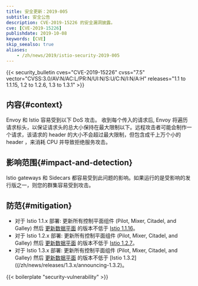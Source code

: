 ```yaml
---
title: 安全更新：2019-005
subtitle: 安全公告
description: CVE-2019-15226 的安全漏洞披露。
cve: [CVE-2019-15226]
publishdate: 2019-10-08
keywords: [CVE]
skip_seealso: true
aliases:
    - /zh/news/2019/istio-security-2019-005
---
```


{{< security_bulletin
        cves="CVE-2019-15226"
        cvss="7.5"
        vector="CVSS:3.0/AV:N/AC:L/PR:N/UI:N/S:U/C:N/I:N/A:H"
        releases="1.1 to 1.1.15, 1.2 to 1.2.6, 1.3 to 1.3.1" >}}

## 内容{#context}

Envoy 和 Istio 容易受到以下 DoS 攻击。 收到每个传入的请求后, Envoy 将遍历请求标头，以保证请求头的总大小保持在最大限制以下。远程攻击者可能会制作一个请求，该请求的 header 的大小不会超过最大限制，但包含成千上万个小的 header ，来消耗 CPU 并导致拒绝服务攻击。

## 影响范围{#impact-and-detection}

Istio gateways 和 Sidecars 都容易受到此问题的影响。如果运行的是受影响的发行版之一，则您的群集容易受到攻击。

## 防范{#mitigation}

* 对于 Istio 1.1.x 部署: 更新所有控制平面组件 (Pilot, Mixer, Citadel, and Galley) 然后 [更新数据平面](/zh/docs/setup/upgrade/cni-helm-upgrade/#sidecar-upgrade) 的版本不低于 [Istio 1.1.16](/zh/news/releases/1.1.x/announcing-1.1.16)。
* 对于 Istio 1.2.x 部署: 更新所有控制平面组件 (Pilot, Mixer, Citadel, and Galley) 然后 [更新数据平面](/zh/docs/setup/upgrade/cni-helm-upgrade/#sidecar-upgrade) 的版本不低于 [Istio 1.2.7](/zh/news/releases/1.2.x/announcing-1.2.7)。
* 对于 Istio 1.3.x 部署: 更新所有控制平面组件 (Pilot, Mixer, Citadel, and Galley) 然后 [更新数据平面](/zh/docs/setup/upgrade/cni-helm-upgrade/#sidecar-upgrade) 的版本不低于 [Istio 1.3.2]((/zh/news/releases/1.3.x/announcing-1.3.2)。

{{< boilerplate "security-vulnerability" >}}
